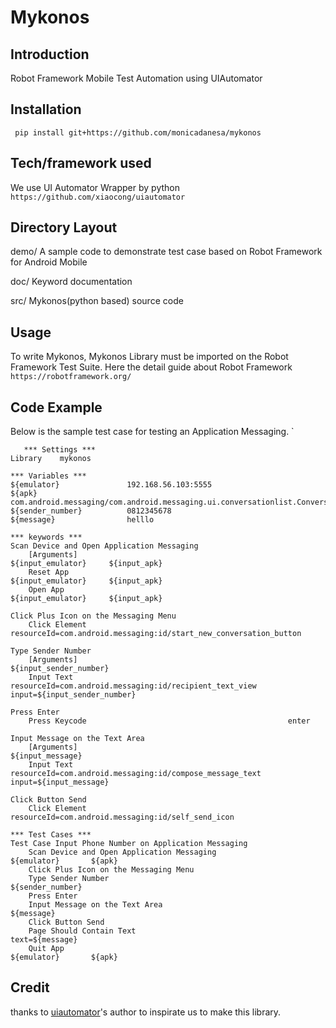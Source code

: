 Mykonos
==================================================

Introduction
------------
Robot Framework Mobile Test Automation using UIAutomator

Installation
------------

     pip install git+https://github.com/monicadanesa/mykonos

Tech/framework used
------------
We use UI Automator Wrapper by python `https://github.com/xiaocong/uiautomator`

Directory Layout
----------------

demo/
    A sample code to demonstrate test case based on Robot Framework for Android Mobile

doc/
    Keyword documentation

src/
   Mykonos(python based) source code

Usage
-----
To write Mykonos, Mykonos Library must be imported on the Robot Framework Test Suite.
Here the detail guide about Robot Framework `https://robotframework.org/`

Code Example
-----
Below is the sample test case for testing an Application Messaging.
`

       *** Settings ***
    Library    mykonos

    *** Variables ***
    ${emulator}               192.168.56.103:5555
    ${apk}                    com.android.messaging/com.android.messaging.ui.conversationlist.ConversationListActivity
    ${sender_number}          0812345678
    ${message}                helllo

    *** keywords ***
    Scan Device and Open Application Messaging
        [Arguments]                                               ${input_emulator}     ${input_apk}
        Reset App                                                 ${input_emulator}     ${input_apk}
        Open App                                                  ${input_emulator}     ${input_apk}

    Click Plus Icon on the Messaging Menu
        Click Element                                             resourceId=com.android.messaging:id/start_new_conversation_button

    Type Sender Number
        [Arguments]                                               ${input_sender_number}
        Input Text                                                resourceId=com.android.messaging:id/recipient_text_view     input=${input_sender_number}

    Press Enter
        Press Keycode                                             enter

    Input Message on the Text Area
        [Arguments]                                             ${input_message}
        Input Text                                              resourceId=com.android.messaging:id/compose_message_text      input=${input_message}

    Click Button Send
        Click Element                                          resourceId=com.android.messaging:id/self_send_icon

    *** Test Cases ***
    Test Case Input Phone Number on Application Messaging
        Scan Device and Open Application Messaging                ${emulator}       ${apk}
        Click Plus Icon on the Messaging Menu
        Type Sender Number                                        ${sender_number}
        Press Enter
        Input Message on the Text Area                            ${message}
        Click Button Send
        Page Should Contain Text                                  text=${message}
        Quit App                                                  ${emulator}       ${apk} 
  
Credit
-------------

thanks to [uiautomator](https://github.com/xiaocong/uiautomator)'s author to inspirate us to make this library.
